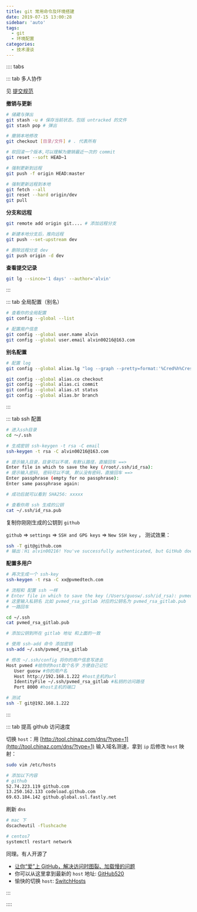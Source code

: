 ```yaml
---
title: git 常用命令及环境搭建
date: 2019-07-15 13:00:28
sidebar: 'auto'
tags:
  - git
  - 环境配置
categories:
  - 技术漫谈
---
```


:::: tabs

::: tab 多人协作

见 [提交规范](/blogs/ramble/engineering/git-commit.md)

**撤销与更新**

```bash
# 储藏与弹出
git stash -u # 保存当前状态，包括 untracked 的文件
git stash pop # 弹出

# 撤销本地修改
git checkout [目录/文件] # . 代表所有

# 软回滚一个版本,可以理解为撤销最近一次的 commit
git reset --soft HEAD~1

# 强制更新到远程
git push -f origin HEAD:master

# 强制更新远程到本地
git fetch --all
git reset --hard origin/dev
git pull
```

**分支和远程**

```bash
git remote add origin git.... # 添加远程分支

# 新建本地分支后，推向远程
git push --set-upstream dev

# 删除远程分支 dev
git push origin -d dev
```

**查看提交记录**

```bash
git lg --since='1 days' --author='alvin'
```

:::

::: tab 全局配置（别名）

```bash
# 查看你的全局配置
git config --global --list

# 配置用户信息
git config --global user.name alvin
git config --global user.email alvin00216@163.com
```

**别名配置**

```bash
# 配置 log
git config --global alias.lg "log --graph --pretty=format:'%Cred%h%Creset -%C(yellow)%d%Creset %s %Cgreen(%cr) %C(bold blue)<%an>%Creset' --abbrev-commit --date=relative"

git config --global alias.co checkout
git config --global alias.ci commit
git config --global alias.st status
git config --global alias.br branch
```

:::

::: tab ssh 配置

```bash
# 进入ssh目录
cd ～/.ssh

# 生成密钥 ssh-keygen -t rsa -C email
ssh-keygen -t rsa -C alvin00216@163.com

# 提示输入目录，目录可以不填，有默认路径，直接回车 ==>
Enter file in which to save the key (/root/.ssh/id_rsa):
# 提示输入密码, 密码可以不填, 默认没有密码，直接回车 ==>
Enter passphrase (empty for no passphrase):
Enter same passphrase again:

# 成功后就可以看到 SHA256: xxxxx

# 查看你用 ssh 生成的公钥
cat ~/.ssh/id_rsa.pub
```

复制你刚刚生成的公钥到 `github`

`github` => `settings` => `SSH and GPG keys` => `New SSH key` ， 测试效果：

```bash
ssh -T git@github.com
# 输出：Hi alvin00216! You've successfully authenticated, but GitHub does not provide shell access.
```

**配置多用户**

```bash
# 再次生成一个 ssh-key
ssh-keygen -t rsa -C xx@pvmedtech.com

# 流程和 配置 ssh 一样
# Enter file in which to save the key (/Users/guosw/.ssh/id_rsa): pvmed_rsa_gitlab
# 这里输入私钥名 比如 pvmed_rsa_gitlab 对应的公钥名为 pvmed_rsa_gitlab.pub
# 一路回车

cd ~/.ssh
cat pvmed_rsa_gitlab.pub

# 添加公钥到所在 gitlab 地址 和上面的一致

# 使用 ssh-add 命令 添加密钥
ssh-add ~/.ssh/pvmed_rsa_gitlab

# 修改 ~/.ssh/config 将你的用户信息写进去
Host pvmed #给你的host取个名字 方便自己记忆
   User guosw #你的用户名
   Host http://192.168.1.222 #host主机的url
   IdentityFile ~/.ssh/pvmed_rsa_gitlab #私钥的访问路径
   Port 8000 #host主机的端口

# 测试
ssh -T git@192.168.1.222
```

:::

::: tab 提高 github 访问速度

切换 `host`：用 [http://tool.chinaz.com/dns/?type=1](http://tool.chinaz.com/dns/?type=1) 输入域名测速，拿到 `ip` 后修改 `host` 映射：

```bash
sudo vim /etc/hosts

# 添加以下内容
# github
52.74.223.119 github.com
13.250.162.133 codeload.github.com
69.63.184.142 github.global.ssl.fastly.net
```

刷新 `dns`

```bash
# mac 下
dscacheutil -flushcache

# centos7
systemctl restart network
```

同理。有人开源了

- [让你“爱”上 GitHub，解决访问时图裂、加载慢的问题](https://juejin.im/post/5ee89e2b6fb9a0479e4d4cd7)
- 你可以从这里拿到最新的 `host` 地址: [GitHub520](https://github.com/521xueweihan/GitHub520)
- 愉快的切换 `host`: [SwitchHosts](https://github.com/oldj/SwitchHosts)

:::

::::
